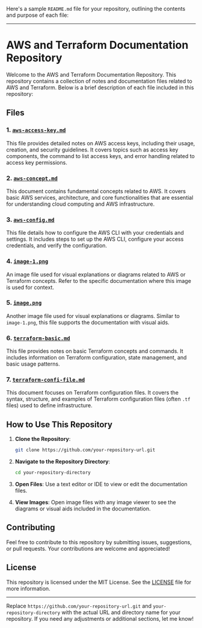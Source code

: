 Here's a sample `README.md` file for your repository, outlining the contents and purpose of each file:

---

# AWS and Terraform Documentation Repository

Welcome to the AWS and Terraform Documentation Repository. This repository contains a collection of notes and documentation files related to AWS and Terraform. Below is a brief description of each file included in this repository:

## Files

### 1. [`aws-access-key.md`](aws-access-key.md)
This file provides detailed notes on AWS access keys, including their usage, creation, and security guidelines. It covers topics such as access key components, the command to list access keys, and error handling related to access key permissions.

### 2. [`aws-concept.md`](aws-concept.md)
This document contains fundamental concepts related to AWS. It covers basic AWS services, architecture, and core functionalities that are essential for understanding cloud computing and AWS infrastructure.

### 3. [`aws-config.md`](aws-config.md)
This file details how to configure the AWS CLI with your credentials and settings. It includes steps to set up the AWS CLI, configure your access credentials, and verify the configuration.

### 4. [`image-1.png`](image-1.png)
An image file used for visual explanations or diagrams related to AWS or Terraform concepts. Refer to the specific documentation where this image is used for context.

### 5. [`image.png`](image.png)
Another image file used for visual explanations or diagrams. Similar to `image-1.png`, this file supports the documentation with visual aids.

### 6. [`terraform-basic.md`](terraform-basic.md)
This file provides notes on basic Terraform concepts and commands. It includes information on Terraform configuration, state management, and basic usage patterns.

### 7. [`terraform-confi-file.md`](terraform-confi-file.md)
This document focuses on Terraform configuration files. It covers the syntax, structure, and examples of Terraform configuration files (often `.tf` files) used to define infrastructure.

## How to Use This Repository

1. **Clone the Repository**:
   ```bash
   git clone https://github.com/your-repository-url.git
   ```

2. **Navigate to the Repository Directory**:
   ```bash
   cd your-repository-directory
   ```

3. **Open Files**:
   Use a text editor or IDE to view or edit the documentation files.

4. **View Images**:
   Open image files with any image viewer to see the diagrams or visual aids included in the documentation.

## Contributing

Feel free to contribute to this repository by submitting issues, suggestions, or pull requests. Your contributions are welcome and appreciated!

## License

This repository is licensed under the MIT License. See the [LICENSE](LICENSE) file for more information.

---

Replace `https://github.com/your-repository-url.git` and `your-repository-directory` with the actual URL and directory name for your repository. If you need any adjustments or additional sections, let me know!